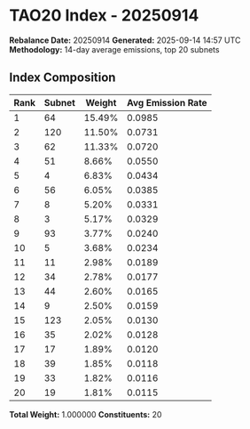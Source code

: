 # TAO20 Index - 20250914

**Rebalance Date:** 20250914
**Generated:** 2025-09-14 14:57 UTC
**Methodology:** 14-day average emissions, top 20 subnets

## Index Composition

| Rank | Subnet | Weight | Avg Emission Rate |
|------|--------|--------|-------------------|
| 1 | 64 | 15.49% | 0.0985 |
| 2 | 120 | 11.50% | 0.0731 |
| 3 | 62 | 11.33% | 0.0720 |
| 4 | 51 | 8.66% | 0.0550 |
| 5 | 4 | 6.83% | 0.0434 |
| 6 | 56 | 6.05% | 0.0385 |
| 7 | 8 | 5.20% | 0.0331 |
| 8 | 3 | 5.17% | 0.0329 |
| 9 | 93 | 3.77% | 0.0240 |
| 10 | 5 | 3.68% | 0.0234 |
| 11 | 11 | 2.98% | 0.0189 |
| 12 | 34 | 2.78% | 0.0177 |
| 13 | 44 | 2.60% | 0.0165 |
| 14 | 9 | 2.50% | 0.0159 |
| 15 | 123 | 2.05% | 0.0130 |
| 16 | 35 | 2.02% | 0.0128 |
| 17 | 17 | 1.89% | 0.0120 |
| 18 | 39 | 1.85% | 0.0118 |
| 19 | 33 | 1.82% | 0.0116 |
| 20 | 19 | 1.81% | 0.0115 |

**Total Weight:** 1.000000
**Constituents:** 20
